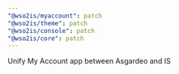 ```yaml
---
"@wso2is/myaccount": patch
"@wso2is/theme": patch
"@wso2is/console": patch
"@wso2is/core": patch
---
```


Unify My Account app between Asgardeo and IS
